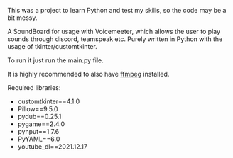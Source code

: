This was a project to learn Python and test my skills, so the code may be a bit messy.

A SoundBoard for usage with Voicemeeter, which allows the user to play sounds through discord, teamspeak etc. Purely written in Python with the usage of tkinter/customtkinter.

To run it just run the main.py file.

It is highly recommended to also have [ffmpeg](https://ffmpeg.org/) installed.

Required libraries:
  -  customtkinter==4.1.0
  -  Pillow==9.5.0
  -  pydub==0.25.1
  -  pygame==2.4.0
  -  pynput==1.7.6
  -  PyYAML==6.0
  -  youtube_dl==2021.12.17

